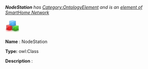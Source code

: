 ___NodeStation__ 
 has
 [Category:OntologyElement](../../Category/OntologyElement "Category:OntologyElement") 
 and is an
 [element of](../../Property/ElementOf "Property:ElementOf") 
[SmartHome Network](../../Submissions/SmartHome_Network "Submissions:SmartHome Network")_




  





[![Class](../images/thumb/2/27/Class.gif/45px-Class.gif)](../../Image/Class.gif "Class")


__Name__ 
 : NodeStation
 



__Type:__ 
 owl:Class
 



__Description__ 
 :